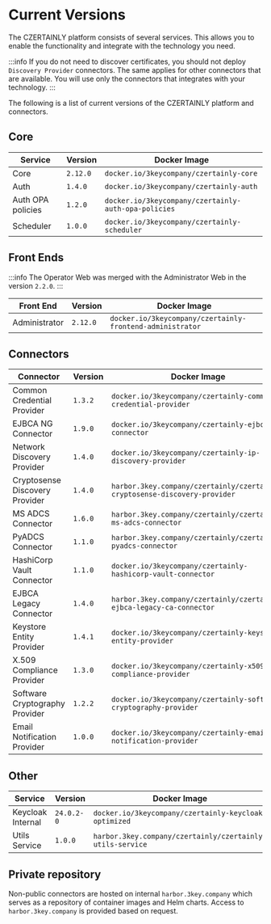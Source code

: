 # Current Versions

The CZERTAINLY platform consists of several services. This allows you to enable the functionality and integrate with the technology you need.

:::info
If you do not need to discover certificates, you should not deploy `Discovery Provider` connectors. The same applies for other connectors that are available. You will use only the connectors that integrates with your technology.
:::

The following is a list of current versions of the CZERTAINLY platform and connectors.

## Core

| Service           | Version  | Docker Image                                         |
|-------------------|----------|------------------------------------------------------|
| Core              | `2.12.0` | `docker.io/3keycompany/czertainly-core`              |
| Auth              | `1.4.0`  | `docker.io/3keycompany/czertainly-auth`              |
| Auth OPA policies | `1.2.0`  | `docker.io/3keycompany/czertainly-auth-opa-policies` |
| Scheduler         | `1.0.0`  | `docker.io/3keycompany/czertainly-scheduler`         |

## Front Ends

:::info
The Operator Web was merged with the Administrator Web in the version `2.2.0`.
:::

| Front End     | Version  | Docker Image                                              |
|---------------|----------|-----------------------------------------------------------|
| Administrator | `2.12.0` | `docker.io/3keycompany/czertainly-frontend-administrator` |

## Connectors

| Connector                      | Version | Docker Image                                                               |
|--------------------------------|---------|----------------------------------------------------------------------------|
| Common Credential Provider     | `1.3.2` | `docker.io/3keycompany/czertainly-common-credential-provider`              |
| EJBCA NG Connector             | `1.9.0` | `docker.io/3keycompany/czertainly-ejbca-ng-connector`                      |
| Network Discovery Provider     | `1.4.0` | `docker.io/3keycompany/czertainly-ip-discovery-provider`                   |
| Cryptosense Discovery Provider | `1.4.0` | `harbor.3key.company/czertainly/czertainly-cryptosense-discovery-provider` |
| MS ADCS Connector              | `1.6.0` | `harbor.3key.company/czertainly/czertainly-ms-adcs-connector`              |
| PyADCS Connector               | `1.1.0` | `harbor.3key.company/czertainly/czertainly-pyadcs-connector`               |
| HashiCorp Vault Connector      | `1.1.0` | `docker.io/3keycompany/czertainly-hashicorp-vault-connector`               |
| EJBCA Legacy Connector         | `1.4.0` | `harbor.3key.company/czertainly/czertainly-ejbca-legacy-ca-connector`      |
| Keystore Entity Provider       | `1.4.1` | `docker.io/3keycompany/czertainly-keystore-entity-provider`                |
| X.509 Compliance Provider      | `1.3.0` | `docker.io/3keycompany/czertainly-x509-compliance-provider`                |
| Software Cryptography Provider | `1.2.2` | `docker.io/3keycompany/czertainly-software-cryptography-provider`          |
| Email Notification Provider    | `1.0.0` | `docker.io/3keycompany/czertainly-email-notification-provider`             |

## Other

| Service           | Version    | Docker Image                                              |
|-------------------|------------|-----------------------------------------------------------|
| Keycloak Internal | `24.0.2-0` | `docker.io/3keycompany/czertainly-keycloak-optimized`     |
| Utils Service     | `1.0.0`    | `harbor.3key.company/czertainly/czertainly-utils-service` |

## Private repository

Non-public connectors are hosted on internal `harbor.3key.company` which serves as a repository of container images and Helm charts.
Access to `harbor.3key.company` is provided based on request.